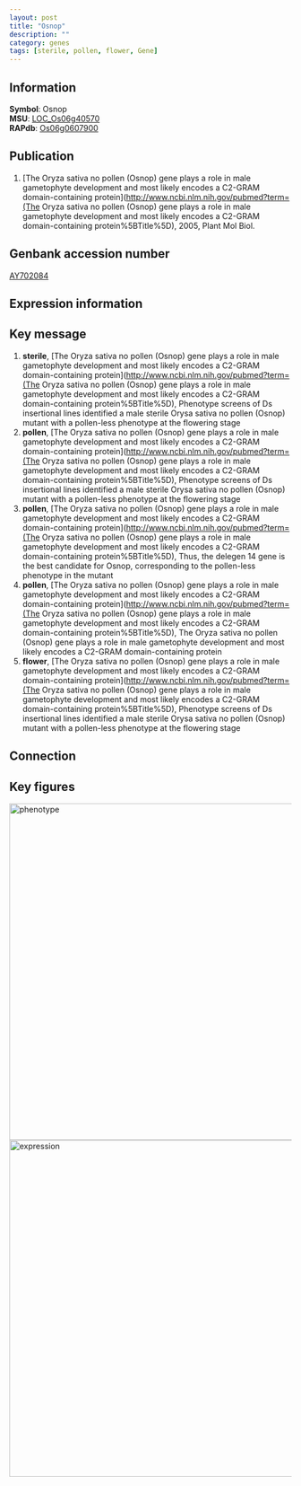 ```yaml
---
layout: post
title: "Osnop"
description: ""
category: genes
tags: [sterile, pollen, flower, Gene]
---
```


## Information
__Symbol__: Osnop  
__MSU__: [LOC_Os06g40570](http://rice.plantbiology.msu.edu/cgi-bin/ORF_infopage.cgi?orf=LOC_Os06g40570)  
__RAPdb__: [Os06g0607900](http://rapdb.dna.affrc.go.jp/viewer/gbrowse_details/irgsp1?name=Os06g0607900)  

## Publication
1. [The Oryza sativa no pollen (Osnop) gene plays a role in male gametophyte development and most likely encodes a C2-GRAM domain-containing protein](http://www.ncbi.nlm.nih.gov/pubmed?term=(The Oryza sativa no pollen (Osnop) gene plays a role in male gametophyte development and most likely encodes a C2-GRAM domain-containing protein%5BTitle%5D), 2005, Plant Mol Biol.

## Genbank accession number
[AY702084](http://www.ncbi.nlm.nih.gov/nuccore/AY702084)

## Expression information

## Key message
1. __sterile__, [The Oryza sativa no pollen (Osnop) gene plays a role in male gametophyte development and most likely encodes a C2-GRAM domain-containing protein](http://www.ncbi.nlm.nih.gov/pubmed?term=(The Oryza sativa no pollen (Osnop) gene plays a role in male gametophyte development and most likely encodes a C2-GRAM domain-containing protein%5BTitle%5D), Phenotype screens of Ds insertional lines identified a male sterile Orysa sativa no pollen (Osnop) mutant with a pollen-less phenotype at the flowering stage
2. __pollen__, [The Oryza sativa no pollen (Osnop) gene plays a role in male gametophyte development and most likely encodes a C2-GRAM domain-containing protein](http://www.ncbi.nlm.nih.gov/pubmed?term=(The Oryza sativa no pollen (Osnop) gene plays a role in male gametophyte development and most likely encodes a C2-GRAM domain-containing protein%5BTitle%5D), Phenotype screens of Ds insertional lines identified a male sterile Orysa sativa no pollen (Osnop) mutant with a pollen-less phenotype at the flowering stage
3. __pollen__, [The Oryza sativa no pollen (Osnop) gene plays a role in male gametophyte development and most likely encodes a C2-GRAM domain-containing protein](http://www.ncbi.nlm.nih.gov/pubmed?term=(The Oryza sativa no pollen (Osnop) gene plays a role in male gametophyte development and most likely encodes a C2-GRAM domain-containing protein%5BTitle%5D),  Thus, the delegen 14 gene is the best candidate for Osnop, corresponding to the pollen-less phenotype in the mutant
4. __pollen__, [The Oryza sativa no pollen (Osnop) gene plays a role in male gametophyte development and most likely encodes a C2-GRAM domain-containing protein](http://www.ncbi.nlm.nih.gov/pubmed?term=(The Oryza sativa no pollen (Osnop) gene plays a role in male gametophyte development and most likely encodes a C2-GRAM domain-containing protein%5BTitle%5D), The Oryza sativa no pollen (Osnop) gene plays a role in male gametophyte development and most likely encodes a C2-GRAM domain-containing protein
5. __flower__, [The Oryza sativa no pollen (Osnop) gene plays a role in male gametophyte development and most likely encodes a C2-GRAM domain-containing protein](http://www.ncbi.nlm.nih.gov/pubmed?term=(The Oryza sativa no pollen (Osnop) gene plays a role in male gametophyte development and most likely encodes a C2-GRAM domain-containing protein%5BTitle%5D), Phenotype screens of Ds insertional lines identified a male sterile Orysa sativa no pollen (Osnop) mutant with a pollen-less phenotype at the flowering stage

## Connection

## Key figures
<img src="http://ricencode.github.io/images/Osnop.pheno.png" alt="phenotype"  style="width: 600px;"/>

<img src="http://ricencode.github.io/images/Osnop.exp.png" alt="expression"  style="width: 600px;"/>


